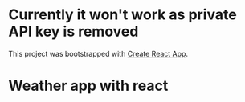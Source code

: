 # Currently it won't work as private API key is removed

This project was bootstrapped with [Create React App](https://github.com/facebook/create-react-app).

# Weather app with react

